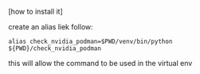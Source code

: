 [how to install it]

create an alias liek follow:

```
alias check_nvidia_podman=$PWD/venv/bin/python ${PWD}/check_nvidia_podman
```

this will allow the command to be used in the virtual env
